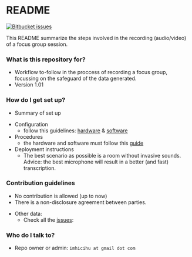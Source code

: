 # README #
[![Bitbucket issues](https://img.shields.io/badge/issues-closed-green.svg)]()

This README summarize the steps involved in the recording (audio/video) of a focus group session. 

### What is this repository for? ###

* Workflow to-follow in the proccess of recording a focus group, focussing on the safeguard of the data generated.
* Version 1.01

### How do I get set up? ###

* Summary of set up
+ Configuration
    * follow this guidelines: [hardware](https://bitbucket.org/imhicihu/focus-group-2016/issues/11/workflow-hardware-involved) & [software](https://bitbucket.org/imhicihu/focus-group-2016/issues/12/workflow-software-involved)
+ Procedures
    * the hardware and software must follow this [guide](https://bitbucket.org/imhicihu/focus-group-2016/src/eb6c6187fea0b41ba63816070eaf06fd275cfb0f/Procedures.md?at=default&fileviewer=file-view-default)
+ Deployment instructions
    * The best scenario as possible is a room without invasive sounds. Advice: the best microphone will result in a better (and fast) transcription. 

### Contribution guidelines ###

* No contribution is allowed (up to now)
* There is a non-disclosure agreement between parties.
+ Other data:
    * Check all the [issues](https://bitbucket.org/imhicihu/focus-group-2016/issues):

### Who do I talk to? ###

* Repo owner or admin: `imhicihu at gmail dot com`